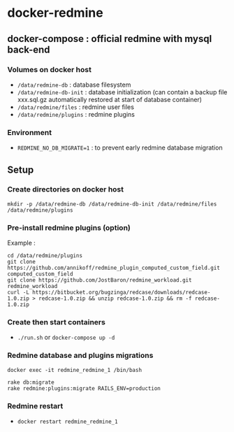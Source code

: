 # docker-redmine

## docker-compose : official redmine with mysql back-end

### Volumes on docker host
* ``/data/redmine-db`` : database filesystem
* ``/data/redmine-db-init`` : database initialization (can contain a backup file xxx.sql.gz automatically restored at start of database container)
* ``/data/redmine/files`` : redmine user files
* ``/data/redmine/plugins`` : redmine plugins

### Environment
* ``REDMINE_NO_DB_MIGRATE=1`` : to prevent early redmine database migration

## Setup
### Create directories on docker host
```
mkdir -p /data/redmine-db /data/redmine-db-init /data/redmine/files /data/redmine/plugins
```

### Pre-install redmine plugins (option)
Example :
```
cd /data/redmine/plugins
git clone https://github.com/annikoff/redmine_plugin_computed_custom_field.git computed_custom_field
git clone https://github.com/JostBaron/redmine_workload.git redmine_workload
curl -L https://bitbucket.org/bugzinga/redcase/downloads/redcase-1.0.zip > redcase-1.0.zip && unzip redcase-1.0.zip && rm -f redcase-1.0.zip
```

### Create then start containers
* `./run.sh` or `docker-compose up -d`

### Redmine database and plugins migrations
```
docker exec -it redmine_redmine_1 /bin/bash
```
```
rake db:migrate
rake redmine:plugins:migrate RAILS_ENV=production
```

### Redmine restart
* `docker restart redmine_redmine_1`
